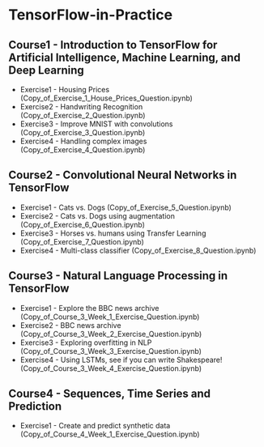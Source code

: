 # TensorFlow-in-Practice
## Course1 - Introduction to TensorFlow for Artificial Intelligence, Machine Learning, and Deep Learning<br/>
  - Exercise1 - Housing Prices (Copy_of_Exercise_1_House_Prices_Question.ipynb)<br/>
  - Exercise2 - Handwriting Recognition (Copy_of_Exercise_2_Question.ipynb)<br/>
  - Exercise3 - Improve MNIST with convolutions (Copy_of_Exercise_3_Question.ipynb)<br/>
  - Exercise4 - Handling complex images (Copy_of_Exercise_4_Question.ipynb)<br/>
## Course2 - Convolutional Neural Networks in TensorFlow<br/>
  - Exercise1 - Cats vs. Dogs (Copy_of_Exercise_5_Question.ipynb)<br/>
  - Exercise2 - Cats vs. Dogs using augmentation (Copy_of_Exercise_6_Question.ipynb)<br/>
  - Exercise3 - Horses vs. humans using Transfer Learning (Copy_of_Exercise_7_Question.ipynb)<br/>
  - Exercise4 - Multi-class classifier (Copy_of_Exercise_8_Question.ipynb)<br/>
## Course3 - Natural Language Processing in TensorFlow<br/>
  - Exercise1 - Explore the BBC news archive (Copy_of_Course_3_Week_1_Exercise_Question.ipynb)<br/>
  - Exercise2 - BBC news archive (Copy_of_Course_3_Week_2_Exercise_Question.ipynb)<br/>
  - Exercise3 - Exploring overfitting in NLP (Copy_of_Course_3_Week_3_Exercise_Question.ipynb)<br/>
  - Exercise4 - Using LSTMs, see if you can write Shakespeare! (Copy_of_Course_3_Week_4_Exercise_Question.ipynb)<br/>
## Course4 - Sequences, Time Series and Prediction<br/>
  - Exercise1 - Create and predict synthetic data (Copy_of_Course_4_Week_1_Exercise_Question.ipynb)<br/>
